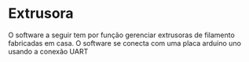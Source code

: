 # Extrusora
O software a seguir tem por função gerenciar extrusoras de filamento fabricadas em casa. O software se conecta com uma placa arduino uno usando a conexão UART
